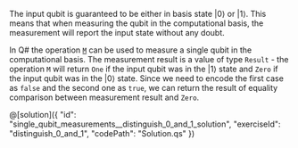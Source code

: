 The input qubit is guaranteed to be either in basis state $|0\rangle$ or $|1\rangle$. This means that when measuring the qubit in the computational basis, the measurement will report the input state without any doubt.

In Q# the operation <a href="https://docs.microsoft.com/qsharp/api/qsharp/microsoft.quantum.intrinsic.m" target="_blank">`M`</a> can be used to measure a single qubit in the computational basis. The measurement result is a value of type `Result` - the operation `M` will return `One` if the input qubit was in the $|1\rangle$ state and `Zero` if the input qubit was in the $|0\rangle$ state. Since we need to encode the first case as `false` and the second one as `true`, we can return the result of equality comparison between measurement result and `Zero`.

@[solution]({
"id": "single_qubit_measurements__distinguish_0_and_1_solution",
"exerciseId": "distinguish_0_and_1",
"codePath": "Solution.qs"
})
